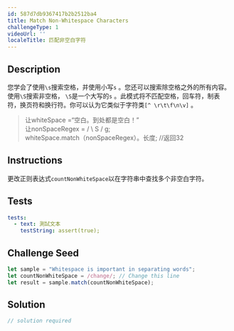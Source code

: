 ```yaml
---
id: 587d7db9367417b2b2512ba4
title: Match Non-Whitespace Characters
challengeType: 1
videoUrl: ''
localeTitle: 匹配非空白字符
---
```


## Description
<section id="description">您学会了使用<code>\s</code>搜索空格，并使用小写<code>s</code> 。您还可以搜索除空格之外的所有内容。使用<code>\S</code>搜索非空格， <code>\S</code>是一个大写的<code>s</code> 。此模式将不匹配空格，回车符，制表符，换页符和换行符。你可以认为它类似于字符类<code>[^ \r\t\f\n\v]</code> 。 <blockquote>让whiteSpace =“空白。到处都是空白！” <br>让nonSpaceRegex = / \ S / g; <br> whiteSpace.match（nonSpaceRegex）。长度; //返回32 </blockquote></section>

## Instructions
<section id="instructions">更改正则表达式<code>countNonWhiteSpace</code>以在字符串中查找多个非空白字符。 </section>

## Tests
<section id='tests'>

```yml
tests:
  - text: 測試文本
    testString: assert(true);

```

</section>

## Challenge Seed
<section id='challengeSeed'>

<div id='js-seed'>

```js
let sample = "Whitespace is important in separating words";
let countNonWhiteSpace = /change/; // Change this line
let result = sample.match(countNonWhiteSpace);

```

</div>



</section>

## Solution
<section id='solution'>

```js
// solution required
```
</section>
